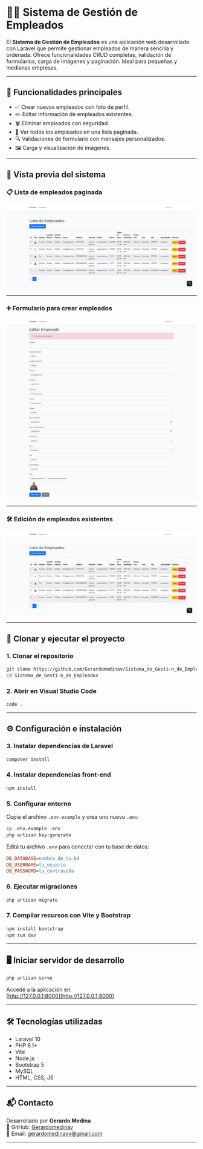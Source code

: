 # 🧑‍💼 Sistema de Gestión de Empleados

El **Sistema de Gestión de Empleados** es una aplicación web desarrollada con Laravel que permite gestionar empleados de manera sencilla y ordenada. Ofrece funcionalidades CRUD completas, validación de formularios, carga de imágenes y paginación. Ideal para pequeñas y medianas empresas.

---

## 📌 Funcionalidades principales

- ✅ Crear nuevos empleados con foto de perfil.
- ✏️ Editar información de empleados existentes.
- 🗑️ Eliminar empleados con seguridad.
- 📄 Ver todos los empleados en una lista paginada.
- 🔍 Validaciones de formulario con mensajes personalizados.
- 🖼️ Carga y visualización de imágenes.

---

## 📸 Vista previa del sistema

### 📋 Lista de empleados paginada
![Lista de empleados](public/img/captura1.png)

---

### ➕ Formulario para crear empleados
![Formulario de registro](public/img/captura2.png)

---

### 🛠️ Edición de empleados existentes
![Editar empleado](public/img/captura1.png)

---

## 🚀 Clonar y ejecutar el proyecto

### 1. Clonar el repositorio

```bash
git clone https://github.com/Gerardomedinav/Sistema_de_Gesti-n_de_Empleados.git
cd Sistema_de_Gesti-n_de_Empleados
```

### 2. Abrir en Visual Studio Code

```bash
code .
```

---

## ⚙️ Configuración e instalación

### 3. Instalar dependencias de Laravel

```bash
composer install
```

### 4. Instalar dependencias front-end

```bash
npm install
```

### 5. Configurar entorno

Copia el archivo `.env.example` y crea uno nuevo `.env`:

```bash
cp .env.example .env
php artisan key:generate
```

Editá tu archivo `.env` para conectar con tu base de datos:

```ini
DB_DATABASE=nombre_de_tu_bd
DB_USERNAME=tu_usuario
DB_PASSWORD=tu_contraseña
```

### 6. Ejecutar migraciones

```bash
php artisan migrate
```

### 7. Compilar recursos con Vite y Bootstrap

```bash
npm install bootstrap
npm run dev
```

---

## 🖥️ Iniciar servidor de desarrollo

```bash
php artisan serve
```

Accedé a la aplicación en:  
[http://127.0.0.1:8000](http://127.0.0.1:8000)

---

## 🛠 Tecnologías utilizadas

- Laravel 10
- PHP 8.1+
- Vite
- Node.js
- Bootstrap 5
- MySQL
- HTML, CSS, JS

---

## 📬 Contacto

Desarrollado por **Gerardo Medina**  
🔗 GitHub: [Gerardomedinav](https://github.com/Gerardomedinav)  
📧 Email: gerardomedinavv@gmail.com

---


